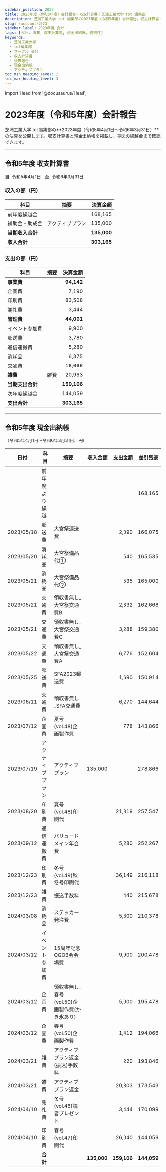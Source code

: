```yaml
---
sidebar_position: 2023
title: 2023年度（令和5年度）会計報告・収支計算書｜芝浦工業大学 tot 編集部
description: 芝浦工業大学 tot 編集部の2023年度（令和5年度）会計報告。収支計算書・現金出納帳・事業費内訳・期末繰越の詳細を公開。
slug: /account/2023
sidebar_label: 2023年度 会計
tags: [会計, 決算, 収支計算書, 現金出納帳, 透明性]
keywords:
  - 芝浦工業大学
  - tot編集部
  - サークル 会計
  - 収支計算書
  - 決算報告
  - 現金出納帳
  - アクティブプラン
toc_min_heading_level: 2
toc_max_heading_level: 3
---
```


import Head from '@docusaurus/Head';

<Head>
  <link rel="canonical" href="https://tot-book.vercel.app/docs/account/2023" />
  <script type="application/ld+json">
    {JSON.stringify({
      "@context": "https://schema.org",
      "@type": "Report",
      "name": "2023年度（令和5年度）会計報告・収支計算書｜芝浦工業大学 tot 編集部",
      "description": "芝浦工業大学 tot 編集部の2023年度（令和5年度）会計報告。収支計算書・現金出納帳・事業費内訳・期末繰越の詳細を公開。",
      "inLanguage": "ja",
      "datePublished": "2024-03-31",
      "dateModified": "2024-03-31",
      "url": "https://tot-book.vercel.app/docs/account/2023",
      "image": "https://tot-book.vercel.app/img/og/og-2023-finance.png",
      "publisher": {
        "@type": "Organization",
        "name": "芝浦工業大学 tot 編集部",
        "url": "https://tot-book.vercel.app/",
        "logo": {
          "@type": "ImageObject",
          "url": "https://tot-book.vercel.app/img/logo.png"
        }
      },
      "about": [
        {"@type": "Thing", "name": "会計報告"},
        {"@type": "Thing", "name": "収支計算書"},
        {"@type": "Thing", "name": "現金出納帳"}
      ],
      "isPartOf": {"@type": "CreativeWorkSeries", "name": "活動記録・会計"}
    })}
  </script>
</Head>

# 2023年度（令和5年度）会計報告

芝浦工業大学 tot 編集部の**2023年度（令和5年4月1日〜令和6年3月31日）**の決算を公開します。収支計算書と現金出納帳を掲載し、期末の繰越金まで確認できます。

---

## 令和5年度 収支計算書  
自. 令和5年4月1日　至. 令和6年3月31日

### 収入の部（円）

| 科目             | 摘要             |  決算金額 |
| ---------------- | ---------------- | --------: |
| 前年度繰越金     |                  |   168,165 |
| 補助金・助成金   | アクティブプラン |   135,000 |
| **当期収入合計** |                  | **135,000** |
| **収入合計**     |                  | **303,165** |

### 支出の部（円）

| 科目             | 摘要 |  決算金額 |
| ---------------- | ---- | --------: |
| **事業費**       |      |  **94,142** |
| 企画費           |      |     7,190 |
| 印刷費           |      |    83,508 |
| 謝礼費           |      |     3,444 |
| **管理費**       |      |  **44,001** |
| イベント参加費   |      |     9,900 |
| 郵送費           |      |     3,780 |
| 通信運搬費       |      |     5,280 |
| 消耗品           |      |     6,375 |
| 交通費           |      |    18,666 |
| **雑費**         | 雑費 |    20,963 |
| **当期支出合計** |      | **159,106** |
| 次年度繰越金     |      |   144,059 |
| **支出合計**     |      | **303,165** |

---

## 令和5年度 現金出納帳  
（令和5年4月1日〜令和6年3月31日、円）

| 日付       | 科目             | 摘要                                          | 収入金額 | 支出金額 | 差引残高 |
| ---------- | ---------------- | --------------------------------------------- | -------: | -------: | -------: |
|            | 前年度より繰越   |                                               |          |          | 168,165  |
| 2023/05/18 | 郵送費           | 大宮祭運送費                                  |          | 2,090    | 166,075  |
| 2023/05/20 | 消耗品           | 大宮祭備品代①                                 |          | 540      | 165,535  |
| 2023/05/21 | 消耗品           | 大宮祭備品代②                                 |          | 535      | 165,000  |
| 2023/05/21 | 交通費           | 領収書無し_大宮祭交通費B                      |          | 2,332    | 162,668  |
| 2023/05/21 | 交通費           | 領収書無し_大宮祭交通費C                      |          | 3,288    | 159,380  |
| 2023/05/22 | 交通費           | 領収書無し_大宮祭交通費A                      |          | 6,776    | 152,604  |
| 2023/05/25 | 郵送費           | SFA2023郵送費                                 |          | 1,690    | 150,914  |
| 2023/06/11 | 交通費           | 領収書無し_SFA交通費                          |          | 6,270    | 144,644  |
| 2023/07/12 | 企画費           | 夏号(vol.48)企画製作費                        |          | 778      | 143,866  |
| 2023/07/19 | アクティブプラン | アクティブプラン                              | 135,000  |          | 278,866  |
| 2023/08/20 | 印刷費           | 夏号(vol.48)印刷代                            |          | 21,319   | 257,547  |
| 2023/09/12 | 通信運搬費       | バリュードメイン年会費                        |          | 5,280    | 252,267  |
| 2023/12/23 | 印刷費           | 冬号(vol.49)秋冬号印刷代                      |          | 36,149   | 216,118  |
| 2023/12/23 | 雑費             | 振込手数料                                    |          | 440      | 215,678  |
| 2024/03/08 | 消耗品           | ステッカー発注費                              |          | 5,300    | 210,378  |
| 2024/03/12 | イベント参加費   | 15周年記念OGOB会会場費                        |          | 9,900    | 200,478  |
| 2024/03/12 | 企画費           | 領収書無し_春号(vol.50)企画製作費(かき氷あり) |          | 5,000    | 195,478  |
| 2024/03/12 | 企画費           | 春号(vol.50)企画製作費                        |          | 1,412    | 194,066  |
| 2024/03/21 | 雑費             | アクティブプラン返金(振込)手数料              |          | 220      | 193,846  |
| 2024/03/21 | 雑費             | アクティブプラン返金                          |          | 20,303   | 173,543  |
| 2024/04/10 | 謝礼費           | 冬号(vol.46)読者プレゼント                    |          | 3,444    | 170,099  |
| 2024/04/10 | 印刷費           | 春号(vol.47)印刷代                            |          | 26,040   | 144,059  |
|            | **合計**         |                                               | **135,000** | **159,106** | **144,059** |
